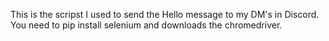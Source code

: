 This is the scripst I used to send the Hello message to my DM's in Discord.
You need to pip install selenium and downloads the chromedriver.
